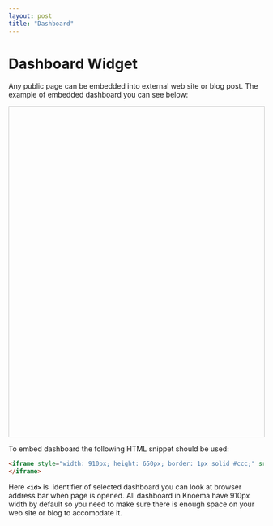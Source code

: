 ```yaml
---
layout: post
title: "Dashboard"
---
```


# Dashboard Widget

Any public page can be embedded into external web site or blog post. The example of embedded dashboard you can see below:
<iframe style="width: 100%; height: 650px; border: 1px solid #ccc;" src="https://knoema.com/resource/embed/iffaekg" frameborder="0" scrolling="no"></iframe>

To embed dashboard the following HTML snippet should be used:

```html
<iframe style="width: 910px; height: 650px; border: 1px solid #ccc;" src="/resource/embed/<id>" frameborder="0" scrolling="no">
</iframe>
```

Here **`<id>`** is  identifier of selected dashboard you can look at browser address bar when page is opened. All dashboard in Knoema have 910px width by default so you need to make sure there is enough space on your web site or blog to accomodate it. 
